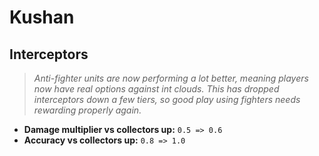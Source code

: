 # Kushan

## Interceptors
> *Anti-fighter units are now performing a lot better, meaning players now have real options against int clouds. This has dropped interceptors down a few tiers, so good play using fighters needs rewarding properly again.*
* **Damage multiplier vs collectors up:** `0.5 => 0.6`
* **Accuracy vs collectors up:** `0.8 => 1.0`